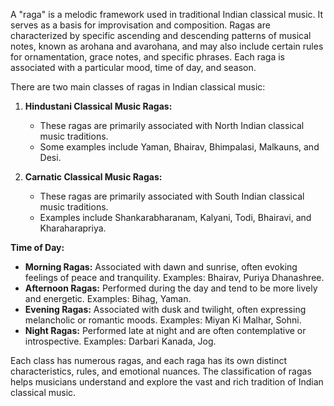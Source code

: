 A "raga" is a melodic framework used in traditional Indian classical music. It serves as a basis for improvisation and composition. Ragas are characterized by specific ascending and descending patterns of musical notes, known as arohana and avarohana, and may also include certain rules for ornamentation, grace notes, and specific phrases. Each raga is associated with a particular mood, time of day, and season.

There are two main classes of ragas in Indian classical music:

1. **Hindustani Classical Music Ragas:**
    
    - These ragas are primarily associated with North Indian classical music traditions.
    - Some examples include Yaman, Bhairav, Bhimpalasi, Malkauns, and Desi.
2. **Carnatic Classical Music Ragas:**
    
    - These ragas are primarily associated with South Indian classical music traditions.
    - Examples include Shankarabharanam, Kalyani, Todi, Bhairavi, and Kharaharapriya.

**Time of Day:**

- **Morning Ragas:** Associated with dawn and sunrise, often evoking feelings of peace and tranquility. Examples: Bhairav, Puriya Dhanashree.
- **Afternoon Ragas:** Performed during the day and tend to be more lively and energetic. Examples: Bihag, Yaman.
- **Evening Ragas:** Associated with dusk and twilight, often expressing melancholic or romantic moods. Examples: Miyan Ki Malhar, Sohni.
- **Night Ragas:** Performed late at night and are often contemplative or introspective. Examples: Darbari Kanada, Jog.

Each class has numerous ragas, and each raga has its own distinct characteristics, rules, and emotional nuances. The classification of ragas helps musicians understand and explore the vast and rich tradition of Indian classical music.
